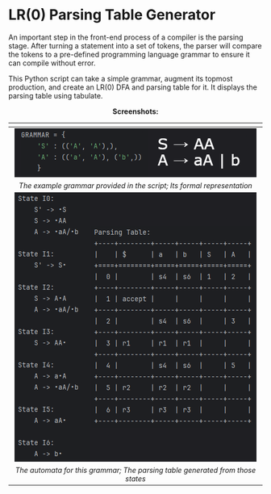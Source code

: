 # LR(0) Parsing Table Generator

An important step in the front-end process of a compiler is the parsing stage. After turning a statement into a set of tokens, the parser will compare the tokens to a pre-defined programming language grammar to ensure it can compile without error.

This Python script can take a simple grammar, augment its topmost production, and create an LR(0) DFA and parsing table for it. It displays the parsing table using tabulate.

<div align="center">

**Screenshots:**

| <!-- -->                                                                                               |
|:------------------------------------------------------------------------------------------------------:|
| ![image](https://github.com/umlaufg/lr0_table_gen/blob/main/docs/images/lr0_screenshot_1.PNG?raw=true) |
| *The example grammar provided in the script; Its formal representation*                                |
| ![image](https://github.com/umlaufg/lr0_table_gen/blob/main/docs/images/lr0_screenshot_2.PNG?raw=true) |
| *The automata for this grammar; The parsing table generated from those states*                         |

</div>
